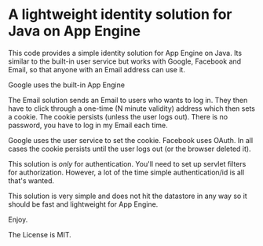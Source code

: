 # A lightweight identity solution for Java on App Engine

This code provides a simple identity solution for App Engine on Java.
Its similar to the built-in user service but works with Google, Facebook
and  Email, so that anyone with an Email address can use it.

Google uses the built-in App Engine

The Email solution sends an Email to  users who wants to log in. They
then have to click through a one-time (N minute validity) address which then
sets a cookie.  The cookie persists (unless the user logs out). There is no password,
you have to log in my Email each time.

Google uses the user service to set the cookie.  Facebook uses OAuth.  In all cases
the cookie persists until the user logs out (or the browser deleted it).

This solution is _only_ for authentication.  You'll need to set up servlet filters for
authorization. However, a lot of the time simple authentication/id is all that's wanted.

This solution is very simple and does not hit the datastore in any way so it should be
fast and lightweight for App Engine.

Enjoy.


The License is MIT.